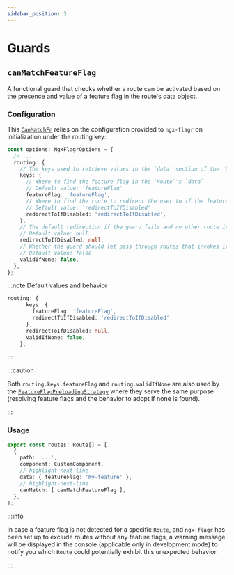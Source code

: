 ```yaml
---
sidebar_position: 3
---
```


# Guards

## `canMatchFeatureFlag`

A functional guard that checks whether a route can be activated based on the
presence and value of a feature flag in the route's data object.

### Configuration

This [`CanMatchFn`](https://angular.io/api/router/CanMatchFn) relies on the
configuration provided to `ngx-flagr` on initialization under the routing key:

```ts
const options: NgxFlagrOptions = {
  // ...
  routing: {
    // The keys used to retrieve values in the `data` section of the `Route`
    keys: {
      // Where to find the feature flag in the `Route`'s `data`
      // Default value: 'featureFlag'
      featureFlag: 'featureFlag',
      // Where to find the route to redirect the user to if the feature flag is disabled
      // Default value: 'redirectToIfDisabled'
      redirectToIfDisabled: 'redirectToIfDisabled',
    },
    // The default redirection if the guard fails and no other route is defined at the route-level
    // Default value: null
    redirectToIfDisabled: null,
    // Whether the guard should let pass through routes that invokes it but without providing feature flags
    // Default value: false
    validIfNone: false,
  },
};
```

:::note Default values and behavior

```ts
routing: {
      keys: {
        featureFlag: 'featureFlag',
        redirectToIfDisabled: 'redirectToIfDisabled',
      },
      redirectToIfDisabled: null,
      validIfNone: false,
    },
```

:::

:::caution

Both `routing.keys.featureFlag` and `routing.validIfNone` are also used by the
[`FeatureFlagPreloadingStrategy`](./preloading-strategies#featureflagpreloadingstrategy)
where they serve the same purpose (resolving feature flags and the behavior to
adopt if none is found).

:::

### Usage

```ts
export const routes: Route[] = [
  {
    path: '...',
    component: CustomComponent,
    // highlight-next-line
    data: { featureFlag: 'my-feature' },
    // highlight-next-line
    canMatch: [ canMatchFeatureFlag ],
  },
];
```

:::info

In case a feature flag is not detected for a specific `Route`, and `ngx-flagr`
has been set up to exclude routes without any feature flags, a warning message
will be displayed in the console (applicable only in development mode) to notify
you which `Route` could potentially exhibit this unexpected behavior.

:::
